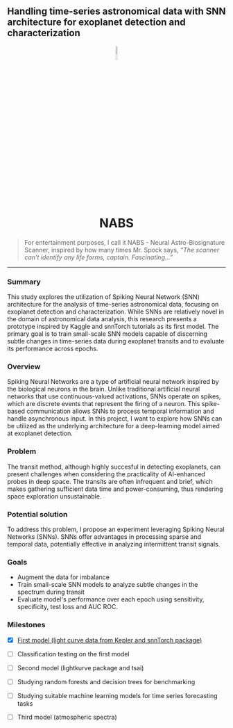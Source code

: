 ## Handling time-series astronomical data with SNN architecture for exoplanet detection and characterization

<div align=center>
 <img src="https://github.com/peppermintbird/nabs-prototype/assets/148541376/b883130a-d1b4-434c-adea-5ae7e9b7925e" style="width:9%"><h1>NABS</h1>
</div>

> For entertainment purposes, I call it NABS - Neural Astro-Biosignature Scanner, inspired by how many times Mr. Spock says, _“The scanner can’t identify any life forms, captain. Fascinating...”_

---

### Summary
This study explores the utilization of Spiking Neural Network (SNN) architecture for the analysis of time-series astronomical data, focusing on exoplanet detection and characterization. While SNNs are relatively novel in the domain of astronomical data analysis, this research presents a prototype inspired by Kaggle and snnTorch tutorials as its first model. The primary goal is to train small-scale SNN models capable of discerning subtle changes in time-series data during exoplanet transits and to evaluate its performance across epochs. 


### Overview
Spiking Neural Networks are a type of artificial neural network inspired by the biological neurons in the brain. Unlike traditional artificial neural networks that use continuous-valued activations, SNNs operate on spikes, which are discrete events that represent the firing of a neuron. This spike-based communication allows SNNs to process temporal information and handle asynchronous input. In this project, I want to explore how SNNs can be utilized as the underlying architecture for a deep-learning model aimed at exoplanet detection.


### Problem
The transit method, although highly succesful in detecting exoplanets, can present challenges when considering the practicality of AI-enhanced probes in deep space. The transits are often infrequent and brief, which makes gathering sufficient data time and power-consuming, thus rendering space exploration unsustainable.

### Potential solution
To address this problem, I propose an experiment leveraging Spiking Neural Networks (SNNs). SNNs offer advantages in processing sparse and temporal data, potentially effective in analyzing intermittent transit signals. 

### Goals
- Augment the data for imbalance 
- Train small-scale SNN models to analyze subtle changes in the spectrum during transit
- Evaluate model's performance over each epoch using sensitivity, specificity, test loss and AUC ROC.

### Milestones
- [x] [First model (light curve data from Kepler and snnTorch package)](snn_proto_exo.ipynb) 
- [ ] Classification testing on the first model
- [ ] Second model (lightkurve package and tsai)
- [ ] Studying random forests and decision trees for benchmarking
- [ ] Studying suitable machine learning models for time series forecasting tasks
- [ ] Third model (atmospheric spectra)














